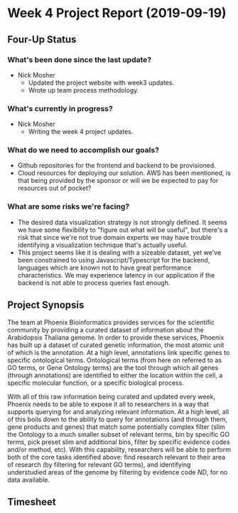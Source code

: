 # Week 4 Project Report (2019-09-19)

## Four-Up Status

### What's been done since the last update?

* Nick Mosher
  * Updated the project website with week3 updates.
  * Wrote up team process methodology.

### What's currently in progress?

* Nick Mosher
  * Writing the week 4 project updates.

### What do we need to accomplish our goals?

* Github repositories for the frontend and backend to be
  provisioned.
* Cloud resources for deploying our solution. AWS has been
  mentioned, is that being provided by the sponsor or will
  we be expected to pay for resources out of pocket?

### What are some risks we're facing?

* The desired data visualization strategy is not strongly
  defined. It seems we have some flexibility to "figure out
  what will be useful", but there's a risk that since we're
  not true domain experts we may have trouble identifying
  a visualization technique that's actually useful.
* This project seems like it is dealing with a sizeable
  dataset, yet we've been constrained to using
  Javascript/Typescript for the backend, languages which are
  known not to have great performance characteristics. We
  may experience latency in our application if the backend is
  not able to process queries fast enough.

## Project Synopsis

The team at Phoenix Bioinformatics provides services for the scientific
community by providing a curated dataset of information about the
Arabidopsis Thaliana genome. In order to provide these services, Phoenix
has built up a dataset of curated genetic information, the most atomic
unit of which is the annotation. At a high level, annotations link
specific genes to specific ontological terms. Ontological terms (from
here on referred to as GO terms, or Gene Ontology terms) are the tool
through which all genes (through annotations) are identified to either
the location within the cell, a specific molecular function, or a specific biological process.

With all of this raw information being curated and updated every week,
Phoenix needs to be able to expose it all to researchers in a way that
supports querying for and analyzing relevant information. At a high level,
all of this boils down to the ability to query for annotations (and through
them, gene products and genes) that match some potentially complex filter
(slim the Ontology to a much smaller subset of relevant terms, bin by
specific GO terms, pick preset slim and additional bins, filter by specific
evidence codes and/or method, etc). With this capability, researchers will
be able to perform both of the core tasks identified above: find research
relevant to their area of research (by filtering for relevant GO terms),
and identifying understudied areas of the genome by filtering by evidence
code *ND*, for no data available.

## Timesheet
